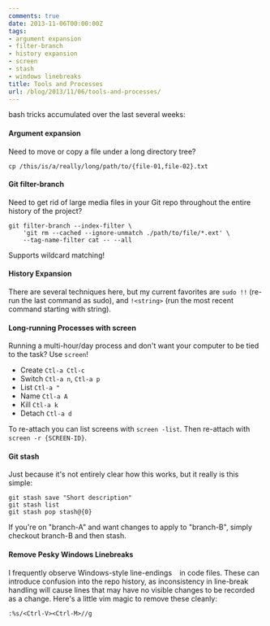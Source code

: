 ```yaml
---
comments: true
date: 2013-11-06T00:00:00Z
tags:
- argument expansion
- filter-branch
- history expansion
- screen
- stash
- windows linebreaks
title: Tools and Processes
url: /blog/2013/11/06/tools-and-processes/
---
```


bash tricks accumulated over the last several weeks:

#### Argument expansion

Need to move or copy a file under a long directory tree?

```
cp /this/is/a/really/long/path/to/{file-01,file-02}.txt
```

#### Git filter-branch

Need to get rid of large media files in your Git repo throughout the entire history of the project?

```
git filter-branch --index-filter \
    'git rm --cached --ignore-unmatch ./path/to/file/*.ext' \
    --tag-name-filter cat -- --all
```

Supports wildcard matching!

#### History Expansion

There are several techniques here, but my current favorites are `sudo !!` (re-run the last command as sudo), and `!<string>` (run the most recent command starting with string).

#### Long-running Processes with screen

Running a multi-hour/day process and don't want your computer to be tied to the task? Use `screen`!

* Create	`Ctl-a Ctl-c`
* Switch 	`Ctl-a n`, `Ctl-a p` 
* List 		`Ctl-a "`
* Name		`Ctl-a A`
* Kill		`Ctl-a k`
* Detach	`Ctl-a d`

To re-attach you can list screens with `screen -list`. Then re-attach with `screen -r {SCREEN-ID}`.

#### Git stash

Just because it's not entirely clear how this works, but it really is this simple:

```
git stash save "Short description"
git stash list
git stash pop stash@{0}
```

If you're on "branch-A" and want changes to apply to "branch-B", simply checkout branch-B and then stash.

#### Remove Pesky Windows Linebreaks

I frequently observe Windows-style line-endings `` in code files. These can introduce confusion into the repo history, as inconsistency in line-break handling will cause lines that may have no visible changes to be recorded as a change. Here's a little vim magic to remove these cleanly:

```
:%s/<Ctrl-V><Ctrl-M>//g
```
